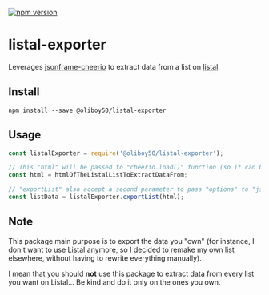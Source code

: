 [![npm version](https://badge.fury.io/js/%40oliboy50%2Flistal-exporter.svg)](https://www.npmjs.com/package/@oliboy50/listal-exporter)

# listal-exporter

Leverages [jsonframe-cheerio](https://github.com/gahabeen/jsonframe-cheerio) to extract data from a list on [listal](http://www.listal.com).

## Install

```shell
npm install --save @oliboy50/listal-exporter
```

## Usage

```js
const listalExporter = require('@oliboy50/listal-exporter');

// This "html" will be passed to "cheerio.load()" function (so it can be everything cheerio can load)
const html = htmlOfTheListalListToExtractDataFrom;

// "exportList" also accept a second parameter to pass "options" to "jsonframe-cheerio"'s scrape function (such as "{string: true}" to get data as a JSON string instead of a javascript object)
const listData = listalExporter.exportList(html);
```

## Note

This package main purpose is to export the data you "own" (for instance, I don't want to use Listal anymore, so I decided to remake my [own list](http://www.listal.com/list/my-animes-list-oliboy50) elsewhere, without having to rewrite everything manually).

I mean that you should **not** use this package to extract data from every list you want on Listal... Be kind and do it only on the ones you own.
